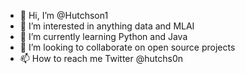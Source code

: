 - 👋 Hi, I’m @Hutchson1
- 👀 I’m interested in anything data and MLAI
- 🌱 I’m currently learning Python and Java
- 💞️ I’m looking to collaborate on open source projects
- 📫 How to reach me Twitter @hutchs0n

<!---
Hutchson1/Hutchson1 is a ✨ special ✨ repository because its `README.md` (this file) appears on your GitHub profile.
You can click the Preview link to take a look at your changes.
--->
